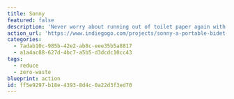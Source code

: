 ```yaml
---
title: Sonny
featured: false
description: 'Never worry about running out of toilet paper again with Sonny, a sustainable alternative to wipes and paper for better hygiene and a greener planet.'
action_url: 'https://www.indiegogo.com/projects/sonny-a-portable-bidet-for-eco-conscious-humans/x/17318484#/'
categories:
  - 7adab10c-985b-42e2-ab8c-eee35b5a8817
  - a1a4ac88-627d-4bc7-a5b5-d3dcdc10cc43
tags:
  - reduce
  - zero-waste
blueprint: action
id: ff5e9297-b18e-4393-8d4c-0a22d3f3ed70
---
```


